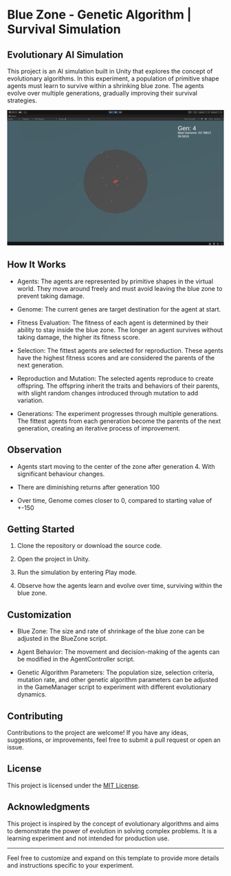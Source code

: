 # Blue Zone - Genetic Algorithm | Survival Simulation

## Evolutionary AI Simulation

This project is an AI simulation built in Unity that explores the concept of evolutionary algorithms. In this experiment, a population of primitive shape agents must learn to survive within a shrinking blue zone. The agents evolve over multiple generations, gradually improving their survival strategies.

![Screenshot](ss.png)

## How It Works

- Agents: The agents are represented by primitive shapes in the virtual world. They move around freely and must avoid leaving the blue zone to prevent taking damage.

- Genome: The current genes are target destination for the agent at start.

- Fitness Evaluation: The fitness of each agent is determined by their ability to stay inside the blue zone. The longer an agent survives without taking damage, the higher its fitness score.

- Selection: The fittest agents are selected for reproduction. These agents have the highest fitness scores and are considered the parents of the next generation.

- Reproduction and Mutation: The selected agents reproduce to create offspring. The offspring inherit the traits and behaviors of their parents, with slight random changes introduced through mutation to add variation.

- Generations: The experiment progresses through multiple generations. The fittest agents from each generation become the parents of the next generation, creating an iterative process of improvement.

## Observation

- Agents start moving to the center of the zone after generation 4. With significant behaviour changes.

- There are diminishing returns after generation 100

- Over time, Genome comes closer to 0, compared to starting value of +-150

## Getting Started

1. Clone the repository or download the source code.

2. Open the project in Unity.

3. Run the simulation by entering Play mode.

4. Observe how the agents learn and evolve over time, surviving within the blue zone.

## Customization

- Blue Zone: The size and rate of shrinkage of the blue zone can be adjusted in the BlueZone script.

- Agent Behavior: The movement and decision-making of the agents can be modified in the AgentController script.

- Genetic Algorithm Parameters: The population size, selection criteria, mutation rate, and other genetic algorithm parameters can be adjusted in the GameManager script to experiment with different evolutionary dynamics.

## Contributing

Contributions to the project are welcome! If you have any ideas, suggestions, or improvements, feel free to submit a pull request or open an issue.

## License

This project is licensed under the [MIT License](LICENSE).

## Acknowledgments

This project is inspired by the concept of evolutionary algorithms and aims to demonstrate the power of evolution in solving complex problems. It is a learning experiment and not intended for production use.

---

Feel free to customize and expand on this template to provide more details and instructions specific to your experiment.
